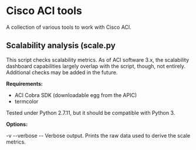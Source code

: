 # Cisco ACI tools

A collection of various tools to work with Cisco ACI.

## Scalability analysis (scale.py

This script checks scalability metrics. As of ACI software 3.x, the scalability dashboard capabilities largely overlap with the script, though, not entirely. Additional checks may be added in the future.

**Requirements:**

* ACI Cobra SDK (downloadable egg from the APIC)
* termcolor

Tested under Python 2.7.11, but it should be compatible with Python 3.

**Options:**

-v --verbose -- Verbose output. Prints the raw data used to derive the scale metrics.
